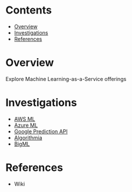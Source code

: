 # Contents
* [Overview](#overview)
* [Investigations](#investigations)
* [References](#references)

# Overview
Explore Machine Learning-as-a-Service offerings

# Investigations
* [AWS ML](https://aws.amazon.com/machine-learning/)
* [Azure ML](https://azure.microsoft.com/en-us/services/machine-learning/)
* [Google Prediction API](https://cloud.google.com/prediction/)
* [Algorithmia](https://algorithmia.com/)
* [BigML](https://bigml.com/)

# References
* Wiki
